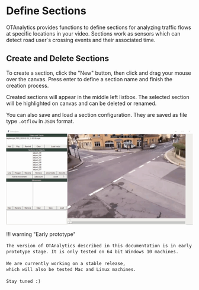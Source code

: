 # Define Sections

OTAnalytics provides functions to define sections for analyzing traffic flows at
specific locations in your video.
Sections work as sensors which can detect road user´s crossing events
and their associated time.

## Create and Delete Sections

To create a section, click the "New" button, then click and drag your mouse over the
canvas.
Press enter to define a section name and finish the creation process.

Created sections will appear in the middle left listbox.
The selected section will be highlighted on canvas and can be deleted or renamed.

You can also save and load a section configuration.
They are saved as file type `.otflow` in `JSON` format.

![OTAnalytics_add_sections](sections.gif)

!!! warning "Early prototype"

    The version of OTAnalytics described in this documentation is in early
    prototype stage. It is only tested on 64 bit Windows 10 machines.

    We are currently working on a stable release,
    which will also be tested Mac and Linux machines.
    
    Stay tuned :)
